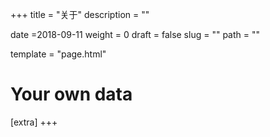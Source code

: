 +++
title = "关于"
description = ""

date =2018-09-11
weight = 0
draft = false
slug = ""
path = ""

template = "page.html"

# Your own data
[extra]
+++


